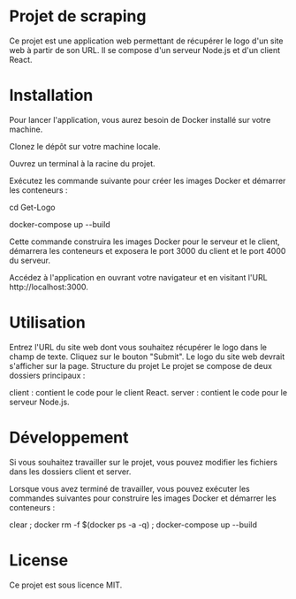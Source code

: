 # Projet de scraping
Ce projet est une application web permettant de récupérer le logo d'un site web à partir de son URL. Il se compose d'un serveur Node.js et d'un client React.

# Installation
Pour lancer l'application, vous aurez besoin de Docker installé sur votre machine.

Clonez le dépôt sur votre machine locale.

Ouvrez un terminal à la racine du projet.

Exécutez les commande suivante pour créer les images Docker et démarrer les conteneurs :

cd Get-Logo

docker-compose up --build

Cette commande construira les images Docker pour le serveur et le client, démarrera les conteneurs et exposera le port 3000 du client et le port 4000 du serveur.

Accédez à l'application en ouvrant votre navigateur et en visitant l'URL http://localhost:3000.

# Utilisation
Entrez l'URL du site web dont vous souhaitez récupérer le logo dans le champ de texte.
Cliquez sur le bouton "Submit".
Le logo du site web devrait s'afficher sur la page.
Structure du projet
Le projet se compose de deux dossiers principaux :

client : contient le code pour le client React.
server : contient le code pour le serveur Node.js.

# Développement
Si vous souhaitez travailler sur le projet, vous pouvez modifier les fichiers dans les dossiers client et server.

Lorsque vous avez terminé de travailler, vous pouvez exécuter les commandes suivantes pour construire les images Docker et démarrer les conteneurs :

clear ; docker rm -f $(docker ps -a -q) ; docker-compose up --build 

# License
Ce projet est sous licence MIT.
